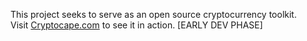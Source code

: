 This project seeks to serve as an open source cryptocurrency toolkit.  
Visit [Cryptocape.com](https://cryptocape.com) to see it in action. [EARLY DEV PHASE]